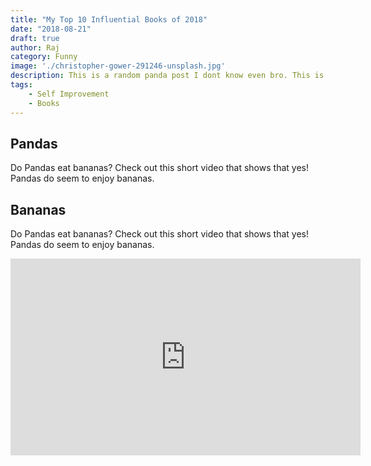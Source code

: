 ```yaml
---
title: "My Top 10 Influential Books of 2018"
date: "2018-08-21"
draft: true
author: Raj
category: Funny
image: './christopher-gower-291246-unsplash.jpg'
description: This is a random panda post I dont know even bro. This is a random panda post I dont know even bro. This is a random panda post I dont know even bro.
tags: 
    - Self Improvement
    - Books
---
```


## Pandas
Do Pandas eat bananas? Check out this short video that shows that yes! Pandas do seem to enjoy bananas.

## Bananas
Do Pandas eat bananas? Check out this short video that shows that yes! Pandas do seem to enjoy bananas.


<iframe width="560" height="315" src="https://www.youtube.com/embed/4SZl1r2O_bY" frameborder="0" allowfullscreen></iframe>
